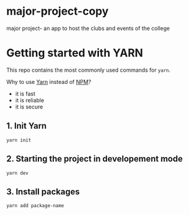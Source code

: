 # major-project-copy
major project- an app to host the clubs and events of the college

# Getting started with YARN

This repo contains the most commonly used commands for <code>yarn</code>.

Why to use [Yarn](https://yarnpkg.com/en/) instead of [NPM](https://www.npmjs.com/)?

* it is fast
* it is reliable
* it is secure

## 1. Init Yarn
    yarn init
    
## 2. Starting the project in developement mode
    yarn dev
    
## 3. Install packages 
    yarn add package-name
